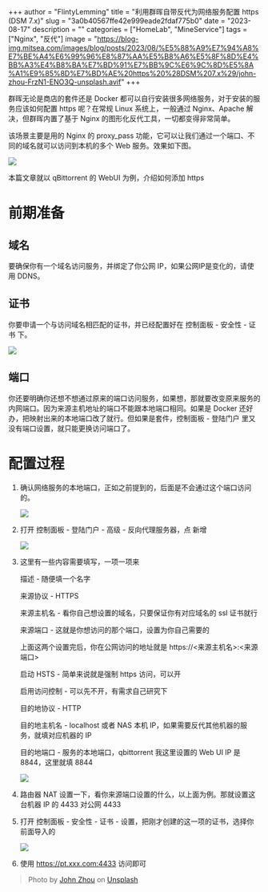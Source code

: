 +++
author = "FlintyLemming"
title = "利用群晖自带反代为网络服务配置 https (DSM 7.x)"
slug = "3a0b40567ffe42e999eade2fdaf775b0"
date = "2023-08-17"
description = ""
categories = ["HomeLab", "MineService"]
tags = ["Nginx", "反代"]
image = "https://blog-img.mitsea.com/images/blog/posts/2023/08/%E5%88%A9%E7%94%A8%E7%BE%A4%E6%99%96%E8%87%AA%E5%B8%A6%E5%8F%8D%E4%BB%A3%E4%B8%BA%E7%BD%91%E7%BB%9C%E6%9C%8D%E5%8A%A1%E9%85%8D%E7%BD%AE%20https%20%28DSM%207.x%29/john-zhou-FrzN1-ENO3Q-unsplash.avif"
+++

群晖无论是商店的套件还是 Docker 都可以自行安装很多网络服务，对于安装的服务应该如何配置 https 呢？在常规 Linux 系统上，一般通过 Nginx、Apache 解决，但群晖内置了基于 Nginx 的图形化反代工具，一切都变得非常简单。

该场景主要是用的 Nginx 的 proxy_pass 功能，它可以让我们通过一个端口、不同的域名就可以访问到本机的多个 Web 服务。效果如下图。

![](https://blog-img.mitsea.com/images/blog/posts/2023/08/%E5%88%A9%E7%94%A8%E7%BE%A4%E6%99%96%E8%87%AA%E5%B8%A6%E5%8F%8D%E4%BB%A3%E4%B8%BA%E7%BD%91%E7%BB%9C%E6%9C%8D%E5%8A%A1%E9%85%8D%E7%BD%AE%20https%20%28DSM%207.x%29/Untitled.avif)

本篇文章就以 qBittorrent 的 WebUI 为例，介绍如何添加 https

# 前期准备

## 域名

要确保你有一个域名访问服务，并绑定了你公网 IP，如果公网IP是变化的，请使用 DDNS。

## 证书

你要申请一个与访问域名相匹配的证书，并已经配置好在 控制面板 - 安全性 - 证书 下。

![](https://blog-img.mitsea.com/images/blog/posts/2023/08/%E5%88%A9%E7%94%A8%E7%BE%A4%E6%99%96%E8%87%AA%E5%B8%A6%E5%8F%8D%E4%BB%A3%E4%B8%BA%E7%BD%91%E7%BB%9C%E6%9C%8D%E5%8A%A1%E9%85%8D%E7%BD%AE%20https%20%28DSM%207.x%29/Untitled%201.avif)

## 端口

你还要明确你还想不想通过原来的端口访问服务，如果想，那就要改变原来服务的内网端口。因为来源主机地址的端口不能跟本地端口相同。如果是 Docker 还好办，把映射出来的本地端口改了就行。但如果是套件，控制面板 - 登陆门户 里又没有端口设置，就只能更换访问端口了。

# 配置过程

1. 确认网络服务的本地端口，正如之前提到的，后面是不会通过这个端口访问的。

    ![](https://blog-img.mitsea.com/images/blog/posts/2023/08/%E5%88%A9%E7%94%A8%E7%BE%A4%E6%99%96%E8%87%AA%E5%B8%A6%E5%8F%8D%E4%BB%A3%E4%B8%BA%E7%BD%91%E7%BB%9C%E6%9C%8D%E5%8A%A1%E9%85%8D%E7%BD%AE%20https%20%28DSM%207.x%29/Untitled%202.avif)

2. 打开 控制面板 - 登陆门户 - 高级 - 反向代理服务器，点 新增

    ![](https://blog-img.mitsea.com/images/blog/posts/2023/08/%E5%88%A9%E7%94%A8%E7%BE%A4%E6%99%96%E8%87%AA%E5%B8%A6%E5%8F%8D%E4%BB%A3%E4%B8%BA%E7%BD%91%E7%BB%9C%E6%9C%8D%E5%8A%A1%E9%85%8D%E7%BD%AE%20https%20%28DSM%207.x%29/Untitled%203.avif)

3. 这里有一些内容需要填写，一项一项来

    描述 - 随便填一个名字

    来源协议 - HTTPS

    来源主机名 - 看你自己想设置的域名，只要保证你有对应域名的 ssl 证书就行

    来源端口 - 这就是你想访问的那个端口，设置为你自己需要的

    上面这两个设置完后，你在公网访问的地址就是 https://<来源主机名>:<来源端口>

    启动 HSTS - 简单来说就是强制 https 访问，可以开

    启用访问控制 - 可以先不开，有需求自己研究下

    目的地协议 - HTTP

    目的地主机名 - localhost 或者 NAS 本机 IP，如果需要反代其他机器的服务，就填对应机器的 IP

    目的地端口 - 服务的本地端口，qbittorrent 我这里设置的 Web UI IP 是 8844，这里就填 8844

    ![](https://blog-img.mitsea.com/images/blog/posts/2023/08/%E5%88%A9%E7%94%A8%E7%BE%A4%E6%99%96%E8%87%AA%E5%B8%A6%E5%8F%8D%E4%BB%A3%E4%B8%BA%E7%BD%91%E7%BB%9C%E6%9C%8D%E5%8A%A1%E9%85%8D%E7%BD%AE%20https%20%28DSM%207.x%29/Untitled%204.avif)

4. 路由器 NAT 设置一下，看你来源端口设置的什么，以上面为例。那就设置这台机器 IP 的 4433 对公网 4433
5. 打开 控制面板 - 安全性 - 证书 - 设置，把刚才创建的这一项的证书，选择你前面导入的

    ![](https://blog-img.mitsea.com/images/blog/posts/2023/08/%E5%88%A9%E7%94%A8%E7%BE%A4%E6%99%96%E8%87%AA%E5%B8%A6%E5%8F%8D%E4%BB%A3%E4%B8%BA%E7%BD%91%E7%BB%9C%E6%9C%8D%E5%8A%A1%E9%85%8D%E7%BD%AE%20https%20%28DSM%207.x%29/Untitled%205.avif)

6. 使用 https://pt.xxx.com:4433 访问即可

> Photo by [John Zhou](https://unsplash.com/@johnnzhou?utm_source=unsplash&utm_medium=referral&utm_content=creditCopyText) on [Unsplash](https://unsplash.com/photos/the-night-sky-with-stars-moving-across-the-sky-FrzN1-ENO3Q?utm_source=unsplash&utm_medium=referral&utm_content=creditCopyText)
  